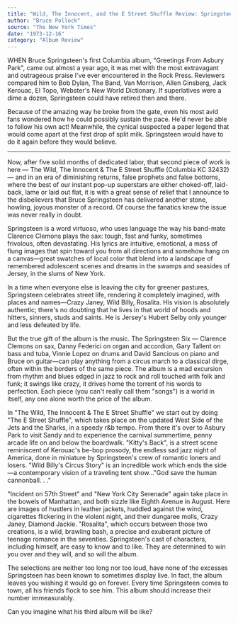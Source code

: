 ```yaml
---
title: "Wild, The Innocent, and the E Street Shuffle Review: Springsteen Celebrates Street Life"
author: "Bruce Pollock"
source: "The New York Times"
date: "1973-12-16"
category: "Album Review"
---
```


WHEN Bruce Springsteen's first Columbia album, "Greetings From Asbury Park", came out almost a year ago, it was met with the most extravagant and outrageous praise I've ever encountered in the Rock Press. Reviewers compared him to Bob Dylan, The Band, Van Morrison, Allen Ginsberg, Jack Kerouac, El Topo, Webster's New World Dictionary. If superlatives were a dime a dozen, Springsteen could have retired then and there.

Because of the amazing way he broke from the gate, even his most avid fans wondered how he could possibly sustain the pace. He'd never be able to follow his own act! Meanwhile, the cynical suspected a paper legend that would come apart at the first drop of split milk. Springsteen would have to do it again before they would believe.

---

Now, after five solid months of dedicated labor, that second piece of work is here — The Wild, The Innocent & The E Street Shuffle (Columbia KC 32432) — and in an era of diminishing returns, false prophets and false bottoms, where the best of our instant pop-up superstars are either choked-off, laid-back, lame or laid out flat, it is with a great sense of relief that I announce to the disbelievers that Bruce Springsteen has delivered another stone, howling, joyous monster of a record. Of course the fanatics knew the issue was never really in doubt.

Springsteen is a word virtuoso, who uses language the way his band-mate Clarence Clemons plays the sax: tough, fast and funky, sometimes frivolous, often devastating. His lyrics are intuitive, emotional, a mass of flung images that spin toward you from all directions and somehow hang on a canvas—great swatches of local color that blend into a landscape of remembered adolescent scenes and dreams in the swamps and seasides of Jersey, in the slums of New York.

In a time when everyone else is leaving the city for greener pastures, Springsteen celebrates street life, rendering it completely imagined, with places and names—Crazy Janey, Wild Billy, Rosalita. His vision is absolutely authentic; there's no doubting that he lives in that world of hoods and hitters, sinners, studs and saints. He is Jersey's Hubert Selby only younger and less defeated by life.

But the true gift of the album is the music. The Springsteen Six — Clarence Clemons on sax, Danny Federici on organ and accordion, Gary Tallent on bass and tuba, Vinnie Lopez on drums and David Sancious on piano and Bruce on guitar—can play anything from a circus march to a classical dirge, often within the borders of the same piece. The album is a mad excursion from rhythm and blues edged in jazz to rock and roll touched with folk and funk; it swings like crazy, it drives home the torrent of his words to perfection. Each piece (you can't really call them "songs") is a world in itself, any one alone worth the price of the album.

In "The Wild, The Innocent & The E Street Shuffle" we start out by doing "The E Street Shuffle", which takes place on the updated West Side of the Jets and the Sharks, in a speedy r&b tempo. From there it's over to Asbury Park to visit Sandy and to experience the carnival summertime, penny arcade life on and below the boardwalk. "Kitty's Back", is a street scene reminiscent of Kerouac's be-bop prosody, the endless sad jazz night of America, done in miniature by Springsteen's crew of romantic loners and losers. "Wild Billy's Circus Story" is an incredible work which ends the side—a contemporary vision of a traveling tent show..."God save the human cannonball. . ."

"Incident on 57th Street" and "New York City Serenade" again take place in the bowels of Manhattan, and both sizzle like Eighth Avenue in August. Here are images of hustlers in leather jackets, huddled against the wind, cigarettes flickering in the violent night, and their dungaree molls, Crazy Janey, Diamond Jackie. "Rosalita", which occurs between those two creations, is a wild, brawling bash, a precise and exuberant picture of teenage romance in the seventies. Springsteen's cast of characters, including himself, are easy to know and to like. They are determined to win you over and they will, and so will the album.

The selections are neither too long nor too loud, have none of the excesses Springsteen has been known to sometimes display live. In fact, the album leaves you wishing it would go on forever. Every time Springsteen comes to town, all his friends flock to see him. This album should increase their number immeasurably.

Can you imagine what his third album will be like?
